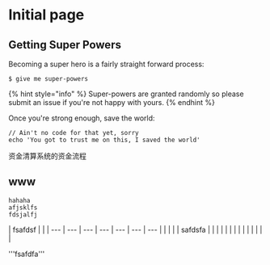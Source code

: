 # Initial page

## Getting Super Powers

Becoming a super hero is a fairly straight forward process:

```
$ give me super-powers
```

{% hint style="info" %}
 Super-powers are granted randomly so please submit an issue if you're not happy with yours.
{% endhint %}

Once you're strong enough, save the world:

```
// Ain't no code for that yet, sorry
echo 'You got to trust me on this, I saved the world'
```

资金清算系统的资金流程

## www 

```text
hahaha
afjsklfs
fdsjalfj

```

| fsafdsf |  |
| --- | --- | --- | --- | --- | --- | --- |
|  |  |
| safdsfa |  |
|  |  |
|  |  |
|  |  |
|  |  |

'''fsafdfa'''



